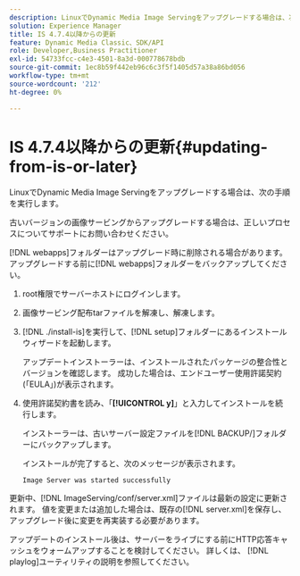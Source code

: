 ```yaml
---
description: LinuxでDynamic Media Image Servingをアップグレードする場合は、次の手順を実行します。
solution: Experience Manager
title: IS 4.7.4以降からの更新
feature: Dynamic Media Classic、SDK/API
role: Developer,Business Practitioner
exl-id: 54733fcc-c4e3-4501-8a3d-000778678bdb
source-git-commit: 1ec8b59f442eb96c6c3f5f1405d57a38a86bd056
workflow-type: tm+mt
source-wordcount: '212'
ht-degree: 0%

---
```


# IS 4.7.4以降からの更新{#updating-from-is-or-later}

LinuxでDynamic Media Image Servingをアップグレードする場合は、次の手順を実行します。

古いバージョンの画像サービングからアップグレードする場合は、正しいプロセスについてサポートにお問い合わせください。

[!DNL webapps]フォルダーはアップグレード時に削除される場合があります。 アップグレードする前に[!DNL webapps]フォルダーをバックアップしてください。

1. root権限でサーバーホストにログインします。
1. 画像サービング配布tarファイルを解凍し、解凍します。
1. [!DNL ./install-is]を実行して、[!DNL setup]フォルダーにあるインストールウィザードを起動します。

   アップデートインストーラーは、インストールされたパッケージの整合性とバージョンを確認します。 成功した場合は、エンドユーザー使用許諾契約(「EULA」)が表示されます。
1. 使用許諾契約書を読み、「**[!UICONTROL y]**」と入力してインストールを続行します。

   インストーラーは、古いサーバー設定ファイルを[!DNL BACKUP/]フォルダーにバックアップします。

   インストールが完了すると、次のメッセージが表示されます。

   `Image Server was started successfully`

更新中、[!DNL ImageServing/conf/server.xml]ファイルは最新の設定に更新されます。 値を変更または追加した場合は、既存の[!DNL server.xml]を保存し、アップグレード後に変更を再実装する必要があります。

アップデートのインストール後は、サーバーをライブにする前にHTTP応答キャッシュをウォームアップすることを検討してください。 詳しくは、 [!DNL playlog]ユーティリティの説明を参照してください。
